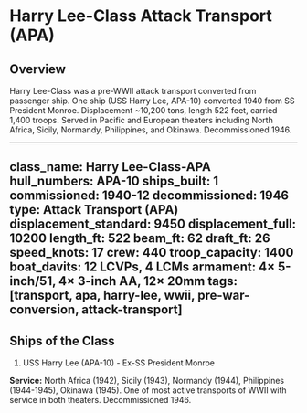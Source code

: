 # Harry Lee-Class Attack Transport (APA)

## Overview
Harry Lee-Class was a pre-WWII attack transport converted from passenger ship. One ship (USS Harry Lee, APA-10) converted 1940 from SS President Monroe. Displacement ~10,200 tons, length 522 feet, carried 1,400 troops. Served in Pacific and European theaters including North Africa, Sicily, Normandy, Philippines, and Okinawa. Decommissioned 1946.

---
class_name: Harry Lee-Class-APA
hull_numbers: APA-10
ships_built: 1
commissioned: 1940-12
decommissioned: 1946
type: Attack Transport (APA)
displacement_standard: 9450
displacement_full: 10200
length_ft: 522
beam_ft: 62
draft_ft: 26
speed_knots: 17
crew: 440
troop_capacity: 1400
boat_davits: 12 LCVPs, 4 LCMs
armament: 4× 5-inch/51, 4× 3-inch AA, 12× 20mm
tags: [transport, apa, harry-lee, wwii, pre-war-conversion, attack-transport]
---

## Ships of the Class

1. USS Harry Lee (APA-10) - Ex-SS President Monroe

**Service:** North Africa (1942), Sicily (1943), Normandy (1944), Philippines (1944-1945), Okinawa (1945). One of most active transports of WWII with service in both theaters. Decommissioned 1946.
